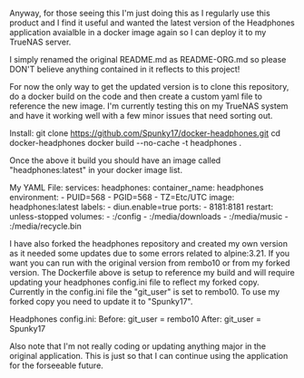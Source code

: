 
Anyway, for those seeing this I'm just doing this as I regularly use this product and I find it useful and wanted the latest version of the Headphones application avaialble in a docker image again so I can deploy it to my TrueNAS server.

I simply renamed the original README.md as README-ORG.md so please DON'T believe anything contained in it reflects to this project!

For now the only way to get the updated version is to clone this repository, do a docker build on the code and then create a custom yaml file to reference the new image.  I'm currently testing this on my TrueNAS system and have it working well with a few minor issues that need sorting out.

Install:
git clone https://github.com/Spunky17/docker-headphones.git
cd docker-headphones
docker build --no-cache -t headphones .

Once the above it build you should have an image called "headphones:latest" in your docker image list.

My YAML File:
services:
  headphones:
    container_name: headphones
    environment:
      - PUID=568
      - PGID=568
      - TZ=Etc/UTC
    image: headphones:latest
    labels:
      - diun.enable=true
    ports:
      - 8181:8181
    restart: unless-stopped
    volumes:
      - <local path to headphones config data>:/config
      - <local path to downloader downloads>:/media/downloads
      - <local path to music files>:/media/music
      - <local path to recycle bin location>:/media/recycle.bin

I have also forked the headphones repository and created my own version as it needed some updates due to some errors related to alpine:3.21.  If you want you can run with the original version from rembo10 or from my forked version.  The Dockerfile above is setup to reference my build and will require updating your headphones config.ini file to reflect my forked copy.  Currently in the config.ini file the "git_user" is set to rembo10.  To use my forked copy you need to update it to "Spunky17".

Headphones config.ini:
Before:
git_user = rembo10
After:
git_user = Spunky17

Also note that I'm not really coding or updating anything major in the original application.  This is just so that I can continue using the application for the forseeable future.
